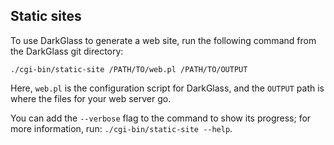 ## Static sites

To use DarkGlass to generate a web site, run the following command from the DarkGlass git directory:

```
./cgi-bin/static-site /PATH/TO/web.pl /PATH/TO/OUTPUT
```

Here, `web.pl` is the configuration script for DarkGlass, and the `OUTPUT`
path is where the files for your web server go.

You can add the `--verbose` flag to the command to show its progress; for more information, run: `./cgi-bin/static-site --help`.
